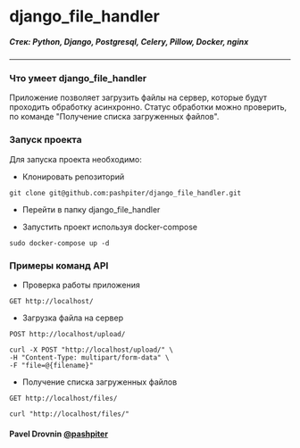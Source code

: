 # django_file_handler


##### Стек: Python, Django, Postgresql, Celery, Pillow, Docker, nginx
***

### Что умеет django_file_handler
Приложение позволяет загрузить файлы на сервер, которые будут проходить обработку асинхронно.
Статус обработки можно проверить, по команде "Получение списка загруженных файлов".

### Запуск проекта

Для запуска проекта необходимо: 
* Клонировать репозиторий
```
git clone git@github.com:pashpiter/django_file_handler.git
```
* Перейти в папку django_file_handler

* Запустить проект используя docker-compose
```
sudo docker-compose up -d
```

### Примеры команд API
* Проверка работы приложения
```
GET http://localhost/
```
* Загрузка файла на сервер
```
POST http://localhost/upload/
```
```
curl -X POST "http://localhost/upload/" \
-H "Content-Type: multipart/form-data" \
-F "file=@{filename}"
```
* Получение списка загруженных файлов
```
GET http://localhost/files/
```
```
curl "http://localhost/files/"
```

#### Pavel Drovnin [@pashpiter](http://t.me/pashpiter)
